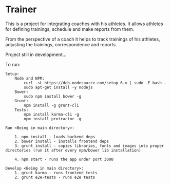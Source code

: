 # Trainer

This is a project for integrating coaches with his athletes. It allows athletes for defining trainings, schedule and make reports from them.

From the perspective of a coach it helps to track trainings of his athletes, adjusting the trainings, correspondence and reports.

Project still in development...

To run:

    Setup:
        Node and NPM:	
            curl -sL https://deb.nodesource.com/setup_6.x | sudo -E bash -
            sudo apt-get install -y nodejs
        Bower:
            sudo npm install bower -g
        Grunt:
            npm install -g grunt-cli
        Tests:
            npm install karma-cli -g
            npm install protractor -g

    Run <Being in main directory>:
        
        1. npm install - loads backend deps
        2. bower install - installs frontend deps
        3. grunt install - copies libraries, fonts and images into proper directories (run it after every npm/bower lib installation)

        4. npm start - runs the app under port 3000

    Develop <Being in main directory>:
        1. grunt karma - runs frontend tests
        2. grunt e2e-tests - runs e2e tests
